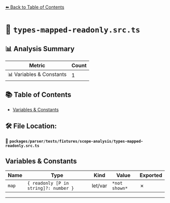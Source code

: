 [⬅️ Back to Table of Contents](../../../../../index.md)

# 📄 `types-mapped-readonly.src.ts`

## 📊 Analysis Summary

| Metric | Count |
|--------|-------|
| 📊 Variables & Constants | 1 |

## 📚 Table of Contents

- [Variables & Constants](#variables-constants)

## 🛠️ File Location:
📂 **`packages/parser/tests/fixtures/scope-analysis/types-mapped-readonly.src.ts`**

## Variables & Constants

| Name | Type | Kind | Value | Exported |
|------|------|------|-------|----------|
| `map` | `{ readonly [P in string]?: number }` | let/var | `*not shown*` | ✗ |


---
